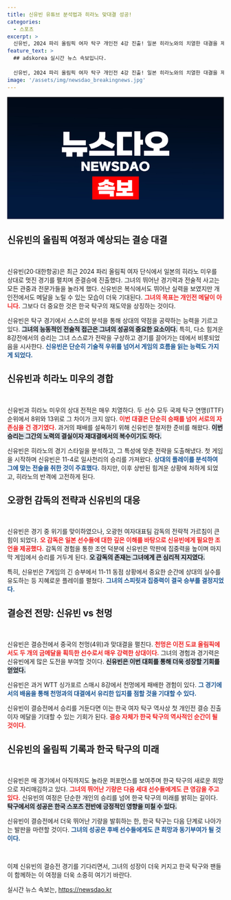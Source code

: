 ```yaml
---
title: 신유빈 유튜브 분석법과 히라노 맞대결 성공!
categories:
  - 스포츠
excerpt: >
  신유빈, 2024 파리 올림픽 여자 탁구 개인전 4강 진출! 일본 히라노와의 치열한 대결을 제압하고 중국의 최강자 천멍과 결승 진출을 놓고 격돌! 신유빈의 필살기와 전략이 통할 수 있을지 주목된다.
feature_text: >
  ## adskorea 실시간 뉴스 속보입니다.

  신유빈, 2024 파리 올림픽 여자 탁구 개인전 4강 진출! 일본 히라노와의 치열한 대결을 제압하고 중국의 최강자 천멍과 결승 진출을 놓고 격돌! 신유빈의 필살기와 전략이 통할 수 있을지 주목된다.
image: '/assets/img/newsdao_breakingnews.jpg'
---
```


<p><img src="/assets/img/newsdao_breakingnews.jpg" alt="adskorea 속보" /></p>

<h2 data-ke-size="size26">신유빈의 올림픽 여정과 예상되는 결승 대결</h2>

<p data-ke-size="size16">&nbsp;</p>

<p>신유빈(20·대한항공)은 최근 2024 파리 올림픽 여자 단식에서 일본의 히라노 미우를 상대로 멋진 경기를 펼치며 준결승에 진출했다. 그녀의 뛰어난 경기력과 전술적 사고는 모든 관중과 전문가들을 놀라게 했다. 신유빈은 복식에서도 뛰어난 실력을 보였지만 개인전에서도 메달을 노릴 수 있는 모습이 더욱 기대된다. <b><span style="color: #ee2323;">그녀의 목표는 개인전 메달이 아니다.</span></b> 그보다 더 중요한 것은 한국 탁구의 재도약을 상징하는 것이다. </p>

<p>신유빈은 탁구 경기에서 스스로의 분석을 통해 상대의 약점을 공략하는 능력을 기르고 있다. <b><span style="background-color: #21538527;">그녀의 능동적인 전술적 접근은 그녀의 성공의 중요한 요소이다.</span></b> 특히, 다소 힘겨운 8강전에서의 승리는 그녀 스스로가 전략을 구상하고 경기를 끌어가는 데에서 비롯되었음을 시사한다. <b><span style="color: #1a5490;">신유빈은 단순히 기술적 우위를 넘어서 게임의 흐름을 읽는 능력도 가지게 되었다.</span></b> </p>

<h2 data-ke-size="size26">신유빈과 히라노 미우의 경합</h2>

<p data-ke-size="size16">&nbsp;</p>

<p>신유빈과 히라노 미우의 상대 전적은 매우 치열하다. 두 선수 모두 국제 탁구 연맹(ITTF) 순위에서 8위와 13위로 그 차이가 크지 않다. <b><span style="color: #ee2323;">이번 대결은 단순히 승패를 넘어 서로의 자존심을 건 경기였다.</span></b> 과거의 패배를 설욕하기 위해 신유빈은 철저한 준비를 해왔다. <b><span style="background-color: #21538527;">이번 승리는 그간의 노력의 결실이자 재대결에서의 복수이기도 하다.</span></b> </p>

<p>신유빈은 히라노의 경기 스타일을 분석하고, 그 특성에 맞춘 전략을 도출해냈다. 첫 게임을 시작하며 신유빈은 11-4로 일사천리의 승리를 가져왔다. <b><span style="color: #1a5490;">상대의 플레이를 분석하여 그에 맞는 전술을 취한 것이 주효했다.</span></b> 하지만, 이후 상반된 힘겨운 상황에 처하게 되었고, 히라노의 반격에 고전하게 된다. </p>

<h2 data-ke-size="size26">오광헌 감독의 전략과 신유빈의 대응</h2>

<p data-ke-size="size16">&nbsp;</p>

<p>신유빈은 경기 중 위기를 맞이하였으나, 오광헌 여자대표팀 감독의 전략적 가르침이 큰 힘이 되었다. <b><span style="color: #ee2323;">오 감독은 일본 선수들에 대한 깊은 이해를 바탕으로 신유빈에게 필요한 조언을 제공했다.</span></b> 감독의 경험을 통한 조언 덕분에 신유빈은 막판에 집중력을 높이며 마지막 게임에서 승리를 거두게 된다. <b><span style="background-color: #21538527;">오 감독의 존재는 그녀에게 큰 심리적 지지였다.</span></b></p>

<p>특히, 신유빈은 7게임의 긴 승부에서 11-11 동점 상황에서 중요한 순간에 상대의 실수를 유도하는 등 지혜로운 플레이를 펼쳤다. <b><span style="color: #1a5490;">그녀의 스피릿과 집중력이 결국 승부를 결정지었다.</span></b> </p>

<h2 data-ke-size="size26">결승전 전망: 신유빈 vs 천멍</h2>

<p data-ke-size="size16">&nbsp;</p>

<p>신유빈은 결승전에서 중국의 천멍(4위)과 맞대결을 펼친다. <b><span style="color: #ee2323;">천멍은 이전 도쿄 올림픽에서도 두 개의 금메달을 획득한 선수로서 매우 강력한 상대이다.</span></b> 그녀의 경험과 경기력은 신유빈에게 많은 도전을 부여할 것이다. <b><span style="background-color: #21538527;">신유빈은 이번 대회를 통해 더욱 성장할 기회를 얻었다.</span></b> </p>

<p>신유빈은 과거 WTT 싱가포르 스매시 8강에서 천멍에게 패배한 경험이 있다. <b><span style="color: #1a5490;">그 경기에서의 배움을 통해 천멍과의 대결에서 유리한 입지를 점할 것을 기대할 수 있다.</span></b> </p>

<p>신유빈이 결승전에서 승리를 거둔다면 이는 한국 여자 탁구 역사상 첫 개인전 결승 진출이자 메달을 기대할 수 있는 기회가 된다. <b><span style="color: #ee2323;">결승 자체가 한국 탁구의 역사적인 순간이 될 것이다.</span></b> </p>

<h2 data-ke-size="size26">신유빈의 올림픽 기록과 한국 탁구의 미래</h2>

<p data-ke-size="size16">&nbsp;</p>

<p>신유빈은 매 경기에서 아직까지도 놀라운 퍼포먼스를 보여주며 한국 탁구의 새로운 희망으로 자리매김하고 있다. <b><span style="color: #ee2323;">그녀의 뛰어난 기량은 다음 세대 선수들에게도 큰 영감을 주고 있다.</span></b> 신유빈의 여정은 단순한 개인의 승리를 넘어 한국 탁구의 미래를 밝히는 길이다. <b><span style="background-color: #21538527;">탁구에서의 성공은 한국 스포츠 전반에 긍정적인 영향을 미칠 수 있다.</span></b> </p>

<p>신유빈이 결승전에서 더욱 뛰어난 기량을 발휘하는 한, 한국 탁구는 다음 단계로 나아가는 발판을 마련할 것이다. <b><span style="color: #1a5490;">그녀의 성공은 후배 선수들에게도 큰 희망과 동기부여가 될 것이다.</span></b> </p>

<p data-ke-size="size16">&nbsp;</p>

<p>이제 신유빈의 결승전 경기를 기다리면서, 그녀의 성장이 더욱 커지고 한국 탁구와 팬들이 함께하는 이 여정을 더욱 소중히 여기기 바란다.</p>
실시간 뉴스 속보는, <a href="https://newsdao.kr" rel="dofollow">https://newsdao.kr</a>


